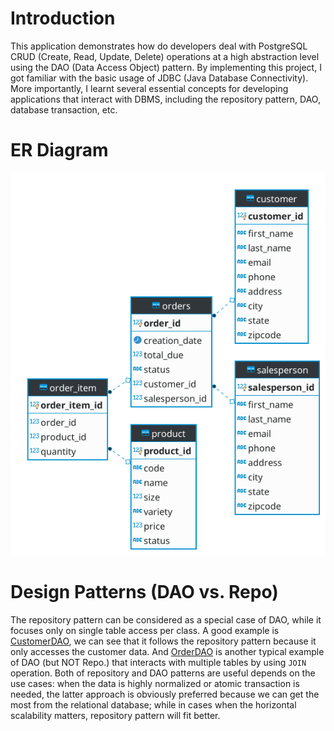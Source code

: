 # Introduction
This application demonstrates how do developers deal with PostgreSQL CRUD (Create, Read, Update, Delete) 
operations at a high abstraction level using the DAO (Data Access Object) pattern. 
By implementing this project, I got familiar with the basic usage of JDBC (Java Database Connectivity). 
More importantly, I learnt several essential concepts for developing applications that interact with DBMS, 
including the repository pattern, DAO, database transaction, etc.

# ER Diagram
<img src="../../assets/er.png" alt="drawing" width="600"/>

# Design Patterns (DAO vs. Repo)
The repository pattern can be considered as a special case of DAO, while it focuses only on single 
table access per class. A good example is [CustomerDAO](./src/main/java/ca/jrvs/apps/jdbc/CustomerDAO.java),
we can see that it follows the repository pattern because it only accesses the customer data. And
[OrderDAO](./src/main/java/ca/jrvs/apps/jdbc/OrderDAO.java) is another typical example of DAO (but NOT Repo.) 
that interacts with multiple tables by using `JOIN` operation. 
Both of repository and DAO patterns are useful depends on the use cases: when the data is highly normalized
or atomic transaction is needed, the latter approach is obviously preferred because we can get the most from
the relational database; while in cases when the horizontal scalability matters, repository pattern will fit better.
